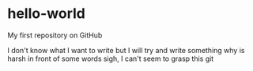 # hello-world
My first repository on GitHub

I don't know what I want to write
but I will try and write something
why is harsh in front of some words
sigh, I can't seem to grasp this git

